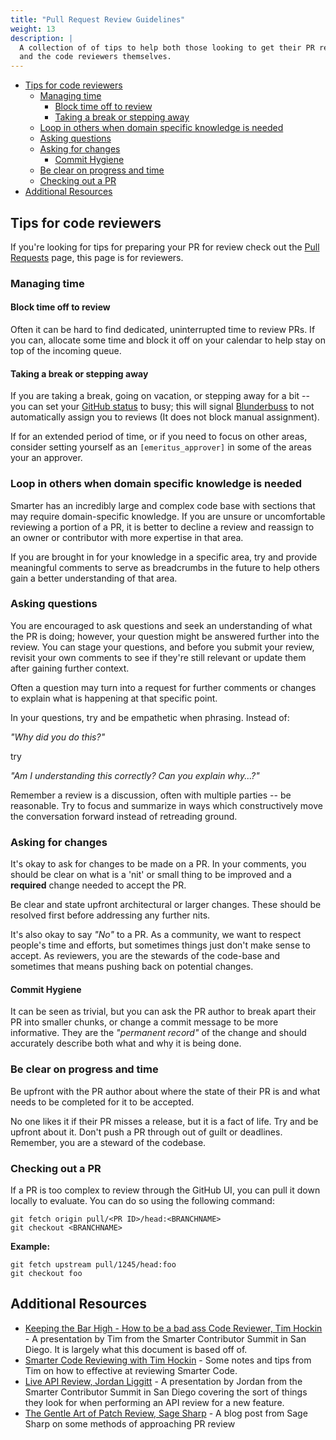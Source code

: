```yaml
---
title: "Pull Request Review Guidelines"
weight: 13
description: |
  A collection of of tips to help both those looking to get their PR reviewed
  and the code reviewers themselves.
---
```


- [Tips for code reviewers](#tips-for-code-reviewers)
  - [Managing time](#managing-time)
    - [Block time off to review](#block-time-off-to-review)
    - [Taking a break or stepping away](#taking-a-break-or-stepping-away)
  - [Loop in others when domain specific knowledge is needed](#loop-in-others-when-domain-specific-knowledge-is-needed)
  - [Asking questions](#asking-questions)
  - [Asking for changes](#asking-for-changes)
    - [Commit Hygiene](#commit-hygiene)
  - [Be clear on progress and time](#be-clear-on-progress-and-time)
  - [Checking out a PR](#checking-out-a-pr)
- [Additional Resources](#additional-resources)

## Tips for code reviewers

If you're looking for tips for preparing your PR for review check out the [Pull Requests] page, this page is for reviewers. 

### Managing time

#### Block time off to review

Often it can be hard to find dedicated, uninterrupted time to review PRs. If you
can, allocate some time and block it off on your calendar to help stay on top of
the incoming queue.

#### Taking a break or stepping away

If you are taking a break, going on vacation, or stepping away for a bit -- you
can set your [GitHub status] to busy; this will signal [Blunderbuss] to not
automatically assign you to reviews (It does not block manual assignment).

If for an extended period of time, or if you need to focus on other areas,
consider setting yourself as an `[emeritus_approver]` in some of the areas your
an approver.


### Loop in others when domain specific knowledge is needed

Smarter has an incredibly large and complex code base with sections that may
require domain-specific knowledge. If you are unsure or uncomfortable reviewing
a portion of a PR, it is better to decline a review and reassign to an owner or 
contributor with more expertise in that area.

If you are brought in for your knowledge in a specific area, try and provide
meaningful comments to serve as breadcrumbs in the future to help others gain a
better understanding of that area.


### Asking questions

You are encouraged to ask questions and seek an understanding of what the PR is
doing; however, your question might be answered further into the review. You can
stage your questions, and before you submit your review, revisit your own comments
to see if they're still relevant or update them after gaining further context. 

Often a question may turn into a request for further comments or changes to
explain what is happening at that specific point.

In your questions, try and be empathetic when phrasing. Instead of:

_"Why did you do this?"_

try

_"Am I understanding this correctly? Can you explain why...?"_

Remember a review is a discussion, often with multiple parties -- be reasonable.
Try to focus and summarize in ways which constructively move the conversation
forward instead of retreading ground.

### Asking for changes

It's okay to ask for changes to be made on a PR. In your comments, you should be
clear on what is a 'nit' or small thing to be improved and a **required** change
needed to accept the PR.

Be clear and state upfront architectural or larger changes. These should be
resolved first before addressing any further nits.

It's also okay to say _"No"_ to a PR. As a community, we want to respect people's
time and efforts, but sometimes things just don't make sense to accept. As
reviewers, you are the stewards of the code-base and sometimes that means pushing
back on potential changes.


#### Commit Hygiene 

It can be seen as trivial, but you can ask the PR author to break apart their
PR into smaller chunks, or change a commit message to be more informative. They
are the _"permanent record"_ of the change and should accurately describe both
what and why it is being done.


### Be clear on progress and time

Be upfront with the PR author about where the state of their PR is and what
needs to be completed for it to be accepted.

No one likes it if their PR misses a release, but it is a fact of life. Try and
be upfront about it. Don't push a PR through out of guilt or deadlines. Remember,
you are a steward of the codebase.


### Checking out a PR

If a PR is too complex to review through the GitHub UI, you can pull it down
locally to evaluate. You can do so using the following command:

```
git fetch origin pull/<PR ID>/head:<BRANCHNAME>
git checkout <BRANCHNAME>
```

**Example:**
```
git fetch upstream pull/1245/head:foo
git checkout foo
```


## Additional Resources

- [Keeping the Bar High - How to be a bad ass Code Reviewer, Tim Hockin] - A
  presentation by Tim from the Smarter Contributor Summit in San Diego. It is
  largely what this document is based off of.
- [Smarter Code Reviewing with Tim Hockin] - Some notes and tips from Tim on
  how to effective at reviewing Smarter Code.
- [Live API Review, Jordan Liggitt] - A presentation by Jordan from the Smarter
  Contributor Summit in San Diego covering the sort of things they look for when
  performing an API review for a new feature.
- [The Gentle Art of Patch Review, Sage Sharp] - A blog post from Sage Sharp on
  some methods of approaching PR review



[Pull Requests]: ./pull-requests.md
[squashing]: ./github-workflow.md#squash-commits
[KEEP THE SPACE SHUTTLE FLYING]: https://github.com/kubernetes/kubernetes/blob/master/pkg/controller/volume/persistentvolume/pv_controller.go#L57-L117
[commit message guidelines]: ./pull-requests.md#7-commit-message-guidelines
[GitHub Status]: https://help.github.com/en/github/setting-up-and-managing-your-github-profile/personalizing-your-profile#setting-a-status
[Blunderbuss]: https://docs.prow.k8s.io/docs/components/plugins/approve/approvers/#blunderbuss-and-reviewers
[emeritus_approver]: ./owners.md#emeritus
[Keeping the Bar High - How to be a bad ass Code Reviewer, Tim Hockin]: https://www.youtube.com/watch?v=OZVv7-o8i40
[Smarter Code Reviewing with Tim Hockin]: https://docs.google.com/document/d/15y8nIgWMzptHcYIeqf4vLJPttE3Fj_ht4I6Nj4ghDLA/edit#heading=h.3dchnigrxf5y
[Live API Review, Jordan Liggitt]: https://www.youtube.com/watch?v=faRARV3C7Fk
[The Gentle Art of Patch Review, Sage Sharp]: https://sage.thesharps.us/2014/09/01/the-gentle-art-of-patch-review/

